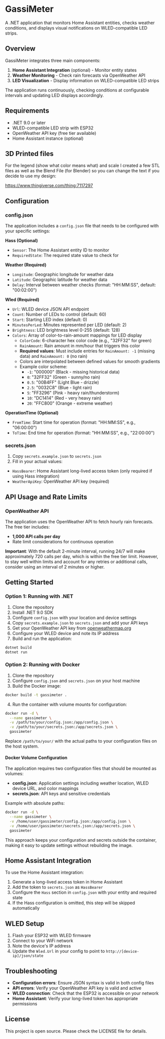 # GassiMeter

A .NET application that monitors Home Assistant entities, checks weather conditions, and displays visual notifications on WLED-compatible LED strips.

## Overview

GassiMeter integrates three main components:
1. **Home Assistant Integration** (optional) - Monitor entity states
2. **Weather Monitoring** - Check rain forecasts via OpenWeather API
3. **LED Visualization** - Display information on WLED-compatible LED strips

The application runs continuously, checking conditions at configurable intervals and updating LED displays accordingly.

## Requirements

- .NET 9.0 or later
- WLED-compatible LED strip with ESP32
- OpenWeather API key (free tier available)
- Home Assistant instance (optional)

## 3D Printed files
For the legend (show what color means what) and scale I created a few STL files as well as the Blend File (for Blender) so you can change the text if you decide to use my design:

https://www.thingiverse.com/thing:7117297

## Configuration

### config.json

The application includes a `config.json` file that needs to be configured with your specific settings:

**Hass (Optional)**
- `Sensor`: The Home Assistant entity ID to monitor
- `RequiredState`: The required state value to check for

**Weather (Required)**
- `Longitude`: Geographic longitude for weather data
- `Latitude`: Geographic latitude for weather data  
- `Delay`: Interval between weather checks (format: "HH:MM:SS", default: "00:02:00")

**Wled (Required)**
- `Url`: WLED device JSON API endpoint
- `Count`: Number of LEDs to control (default: 60)
- `Start`: Starting LED index (default: 0)
- `MinutesPerLed`: Minutes represented per LED (default: 2)
- `Brightness`: LED brightness level 0-255 (default: 128)
- `Colors`: Array of color-to-rain-amount mappings for LED display
  - `ColorCode`: 6-character hex color code (e.g., "32FF32" for green)
  - `RainAmount`: Rain amount in mm/hour that triggers this color
  - **Required values**: Must include entries for `RainAmount: -1` (missing data) and `RainAmount: 0` (no rain)
  - Colors are interpolated between defined values for smooth gradients
  - Example color scheme:
    - `-1`: "000000" (Black - missing historical data)
    - `0`: "32FF32" (Green - sunny/no rain)
    - `0.5`: "00B4FF" (Light Blue - drizzle)
    - `2.5`: "0032C8" (Blue - light rain)
    - `5`: "FF3296" (Pink - heavy rain/thunderstorm)
    - `10`: "DC1414" (Red - very heavy rain)
    - `20`: "FFC800" (Orange - extreme weather)

**OperationTime (Optional)**
- `FromTime`: Start time for operation (format: "HH:MM:SS", e.g., "06:00:00")
- `ToTime`: End time for operation (format: "HH:MM:SS", e.g., "22:00:00")

### secrets.json

1. Copy `secrets.example.json` to `secrets.json`
2. Fill in your actual values:

- `HassBearer`: Home Assistant long-lived access token (only required if using Hass integration)
- `WeatherApiKey`: OpenWeather API key (required)

## API Usage and Rate Limits

### OpenWeather API

The application uses the OpenWeather API to fetch hourly rain forecasts. The free tier includes:
- **1,000 API calls per day**
- Rate limit considerations for continuous operation

**Important**: With the default 2-minute interval, running 24/7 will make approximately 720 calls per day, which is within the free tier limit. However, to stay well within limits and account for any retries or additional calls, consider using an interval of 2 minutes or higher.

## Getting Started

### Option 1: Running with .NET

1. Clone the repository
2. Install .NET 9.0 SDK
3. Configure `config.json` with your location and device settings
4. Copy `secrets.example.json` to `secrets.json` and add your API keys
5. Get your OpenWeather API key from [openweathermap.org](https://openweathermap.org/api)
6. Configure your WLED device and note its IP address
7. Build and run the application:

```bash
dotnet build
dotnet run
```

### Option 2: Running with Docker

1. Clone the repository
2. Configure `config.json` and `secrets.json` on your host machine
3. Build the Docker image:

```bash
docker build -t gassimeter .
```

4. Run the container with volume mounts for configuration:

```bash
docker run -d \
  --name gassimeter \
  -v /path/to/your/config.json:/app/config.json \
  -v /path/to/your/secrets.json:/app/secrets.json \
  gassimeter
```

Replace `/path/to/your/` with the actual paths to your configuration files on the host system.

#### Docker Volume Configuration

The application requires two configuration files that should be mounted as volumes:

- **config.json**: Application settings including weather location, WLED device URL, and color mappings
- **secrets.json**: API keys and sensitive credentials

Example with absolute paths:
```bash
docker run -d \
  --name gassimeter \
  -v /home/user/gassimeter/config.json:/app/config.json \
  -v /home/user/gassimeter/secrets.json:/app/secrets.json \
  gassimeter
```

This approach keeps your configuration and secrets outside the container, making it easy to update settings without rebuilding the image.

## Home Assistant Integration

To use the Home Assistant integration:

1. Generate a long-lived access token in Home Assistant
2. Add the token to `secrets.json` as `HassBearer`
3. Configure the `Hass` section in `config.json` with your entity and required state
4. If the Hass configuration is omitted, this step will be skipped automatically

## WLED Setup

1. Flash your ESP32 with WLED firmware
2. Connect to your WiFi network
3. Note the device's IP address
4. Update the `Wled.Url` in your config to point to `http://[device-ip]/json/state`

## Troubleshooting

- **Configuration errors**: Ensure JSON syntax is valid in both config files
- **API errors**: Verify your OpenWeather API key is valid and active
- **WLED connection**: Check that the ESP32 is accessible on your network
- **Home Assistant**: Verify your long-lived token has appropriate permissions

## License

This project is open source. Please check the LICENSE file for details.

